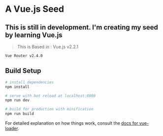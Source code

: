 # A Vue.js Seed


## This is still in development. I'm creating my seed by learning Vue.js 
> This is Based in :
	Vue.js v2.2.1
	
	Vue Router v2.4.0
## Build Setup

``` bash
# install dependencies
npm install

# serve with hot reload at localhost:8080
npm run dev

# build for production with minification
npm run build
```

For detailed explanation on how things work, consult the [docs for vue-loader](http://vuejs.github.io/vue-loader).
